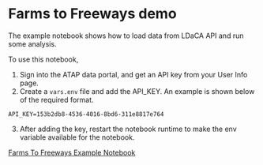 # Farms to Freeways demo 

The example notebook shows how to load data from LDaCA API and run some analysis.

To use this notebook,
1) Sign into the ATAP data portal, and get an API key from your User Info page.
2) Create a `vars.env` file and add the API_KEY. An example is shown below of the required format.
   
```env
API_KEY=153b2db8-4536-4016-8bd6-311e8817e764
```

3) After adding the key, restart the notebook runtime to make the env variable available for the notebook.

[Farms To Freeways Example Notebook](./farms-to-freeways.ipynb)
